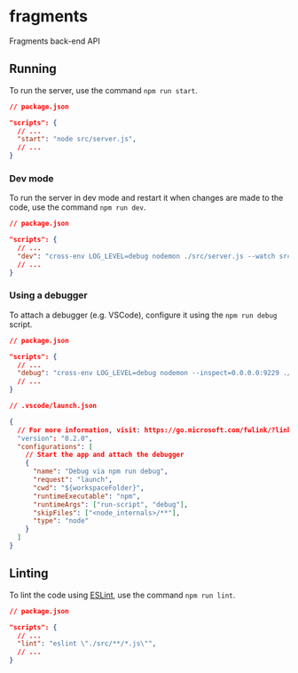 # fragments

Fragments back-end API

## Running

To run the server, use the command `npm run start`.

```json
// package.json

"scripts": {
  // ...
  "start": "node src/server.js",
  // ...
}
```

### Dev mode

To run the server in dev mode and restart it when changes are made to the code, use the command `npm run dev`.

```json
// package.json

"scripts": {
  // ...
  "dev": "cross-env LOG_LEVEL=debug nodemon ./src/server.js --watch src",
  // ...
}
```

### Using a debugger

To attach a debugger (e.g. VSCode), configure it using  the `npm run debug` script.

```json
// package.json

"scripts": {
  // ...
  "debug": "cross-env LOG_LEVEL=debug nodemon --inspect=0.0.0.0:9229 ./src/server.js --watch src"
  // ...
}
```

```json
// .vscode/launch.json

{
  // For more information, visit: https://go.microsoft.com/fwlink/?linkid=830387
  "version": "0.2.0",
  "configurations": [
    // Start the app and attach the debugger
    {
      "name": "Debug via npm run debug",
      "request": "launch",
      "cwd": "${workspaceFolder}",
      "runtimeExecutable": "npm",
      "runtimeArgs": ["run-script", "debug"],
      "skipFiles": ["<node_internals>/**"],
      "type": "node"
    }
  ]
}
```

## Linting

To lint the code using [ESLint](https://eslint.org/), use the command `npm run lint`.

```json
// package.json

"scripts": {
  // ...
  "lint": "eslint \"./src/**/*.js\"",
  // ...
}
```

